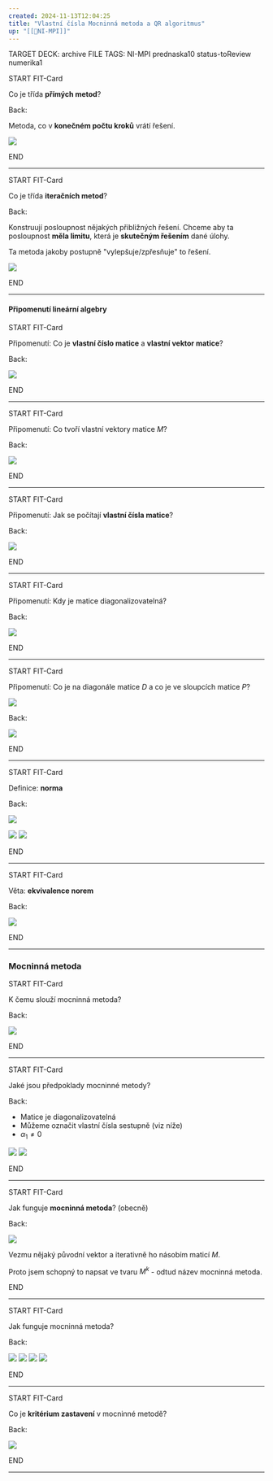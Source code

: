 ```yaml
---
created: 2024-11-13T12:04:25
title: "Vlastní čísla Mocninná metoda a QR algoritmus"
up: "[[📖NI-MPI]]"
---
```


TARGET DECK: archive
FILE TAGS: NI-MPI prednaska10 status-toReview numerika1

START
FIT-Card

Co je třída **přímých metod**?

Back:

Metoda, co v **konečném počtu kroků** vrátí řešení.

<!-- DetailInfoStart -->

![](../../../Assets/Pasted%20image%2020241113120616.png)

<!-- DetailInfoEnd -->
<!--ID: 1735205749467-->

END

---

START
FIT-Card

Co je třída **iteračních metod**?

Back:

Konstruují posloupnost nějakých přibližných řešení. Chceme aby ta posloupnost **měla limitu**, která je **skutečným řešením** dané úlohy.

Ta metoda jakoby postupně "vylepšuje/zpřesňuje" to řešení.

<!-- DetailInfoStart -->

![](../../../Assets/Pasted%20image%2020241113120820.png)

<!-- DetailInfoEnd -->
<!--ID: 1735205749469-->

END

---

#### Připomenutí lineární algebry

START
FIT-Card

Připomenutí: Co je **vlastní číslo matice** a **vlastní vektor matice**?

Back:

![](../../../Assets/Pasted%20image%2020241113120949.png)
<!--ID: 1735205749472-->

END

---

START
FIT-Card

Připomenutí: Co tvoří vlastní vektory matice $M$?

Back:

![](../../../Assets/Pasted%20image%2020241113121014.png)
<!--ID: 1735205749474-->

END

---

START
FIT-Card

Připomenutí: Jak se počítají **vlastní čísla matice**?

Back:

![](../../../Assets/Pasted%20image%2020241113122213.png)
<!--ID: 1735205749477-->

END

---

START
FIT-Card

Připomenutí: Kdy je matice diagonalizovatelná?

Back:

![](../../../Assets/Pasted%20image%2020241113122403.png)
<!--ID: 1735205749479-->

END

---

START
FIT-Card

Připomenutí: Co je na diagonále matice $D$ a co je ve sloupcích matice $P$?

![](../../../Assets/Pasted%20image%2020241113122403.png)

Back:

![](../../../Assets/Pasted%20image%2020241113122552.png)
<!--ID: 1735205749485-->

END

---

START
FIT-Card

Definice: **norma**

Back:

![](../../../Assets/Pasted%20image%2020241113122701.png)

<!-- ExampleStart -->

![](../../../Assets/Pasted%20image%2020241113122707.png)
![](../../../Assets/Pasted%20image%2020241113122815.png)

<!-- ExampleEnd -->
<!--ID: 1735205749489-->

END

---

START
FIT-Card

Věta: **ekvivalence norem**

Back:

![](../../../Assets/Pasted%20image%2020241113122842.png)
<!--ID: 1735205749491-->

END

---

### Mocninná metoda

START
FIT-Card

K čemu slouží mocninná metoda?

Back:

![](../../../Assets/Pasted%20image%2020241113123136.png)
<!--ID: 1735205749494-->

END

---

START
FIT-Card

Jaké jsou předpoklady mocninné metody?

Back:

- Matice je diagonalizovatelná
- Můžeme označit vlastní čísla sestupně (viz níže)
- $\alpha_1 \neq 0$

![](../../../Assets/Pasted%20image%2020241113123241.png)
![](../../../Assets/Pasted%20image%2020241113123834.png)
<!--ID: 1735205749497-->

END

---

START
FIT-Card

Jak funguje **mocninná metoda**? (obecně)

Back:

![](../../../Assets/Pasted%20image%2020241113123657.png)

<!-- InformallySaidStart -->

Vezmu nějaký původní vektor a iterativně ho násobím maticí $M$.

Proto jsem schopný to napsat ve tvaru $M^k$ - odtud název mocninná metoda.

<!-- InformallySaidEnd -->
<!--ID: 1735205749499-->

END

---

START
FIT-Card

Jak funguje mocninná metoda?

Back:

![](../../../Assets/Pasted%20image%2020241113125152.png)
![](../../../Assets/Pasted%20image%2020241113125159.png)
![](../../../Assets/Pasted%20image%2020241113125205.png)
![](../../../Assets/Pasted%20image%2020241113125211.png)
<!--ID: 1735205749502-->

END

---

START
FIT-Card

Co je **kritérium zastavení** v mocninné metodě?

Back:

![](../../../Assets/Pasted%20image%2020241113125232.png)
<!--ID: 1735205749504-->

END

---

